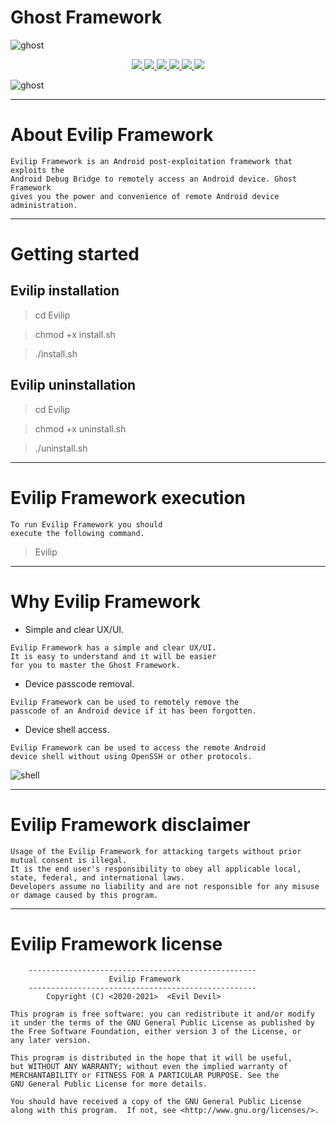 # Ghost Framework

![ghost](https://user-images.githubusercontent.com/54115104/74161285-c0339000-4c2f-11ea-8c8a-5673cc70a786.jpeg)

<p align="center">
  <a href="http://entynetproject.simplesite.com/">
    <img src="https://img.shields.io/badge/entynetproject-Ivan%20Nikolsky-blue.svg">
  </a> 
  <a href="https://github.com/entynetproject/ghost/releases">
    <img src="https://img.shields.io/github/release/entynetproject/ghost.svg">
  </a>
  <a href="https://wikipedia.org/wiki/Python_(programming_language)">
    <img src="https://img.shields.io/badge/language-python-blue.svg">
 </a>
  <a href="https://github.com/entynetproject/ghost/issues?q=is%3Aissue+is%3Aclosed">
      <img src="https://img.shields.io/github/issues/entynetproject/ghost.svg">
  </a>
  <a href="https://github.com/entynetproject/ghost/wiki">
      <img src="https://img.shields.io/badge/wiki%20-ghost-lightgrey.svg">
 </a>
  <a href="https://twitter.com/entynetproject">
    <img src="https://img.shields.io/badge/twitter-entynetproject-blue.svg">
 </a>
</p>

![ghost](https://user-images.githubusercontent.com/54115104/83800104-922afd80-a6af-11ea-94c8-224550d0db1e.png)

***

# About Evilip Framework

```
Evilip Framework is an Android post-exploitation framework that exploits the
Android Debug Bridge to remotely access an Android device. Ghost Framework
gives you the power and convenience of remote Android device administration.
```

***

# Getting started

## Evilip installation

> cd Evilip

> chmod +x install.sh

> ./install.sh

## Evilip uninstallation

> cd Evilip

> chmod +x uninstall.sh

> ./uninstall.sh

***

# Evilip Framework execution

```
To run Evilip Framework you should 
execute the following command.
```

> Evilip

***

# Why Evilip Framework

* Simple and clear UX/UI.

```
Evilip Framework has a simple and clear UX/UI. 
It is easy to understand and it will be easier 
for you to master the Ghost Framework.
```

* Device passcode removal.

```
Evilip Framework can be used to remotely remove the 
passcode of an Android device if it has been forgotten.
```

* Device shell access.

```
Evilip Framework can be used to access the remote Android 
device shell without using OpenSSH or other protocols.
``` 

![shell](https://user-images.githubusercontent.com/54115104/83800108-92c39400-a6af-11ea-8963-5714aaf40756.png)

***

# Evilip Framework disclaimer

```
Usage of the Evilip Framework for attacking targets without prior mutual consent is illegal.
It is the end user's responsibility to obey all applicable local, state, federal, and international laws.
Developers assume no liability and are not responsible for any misuse or damage caused by this program.
```
  
***

# Evilip Framework license

```
    ---------------------------------------------------
                      Evilip Framework                  
    ---------------------------------------------------
        Copyright (C) <2020-2021>  <Evil Devil>

This program is free software: you can redistribute it and/or modify
it under the terms of the GNU General Public License as published by
the Free Software Foundation, either version 3 of the License, or
any later version.

This program is distributed in the hope that it will be useful,
but WITHOUT ANY WARRANTY; without even the implied warranty of
MERCHANTABILITY or FITNESS FOR A PARTICULAR PURPOSE. See the
GNU General Public License for more details.

You should have received a copy of the GNU General Public License
along with this program.  If not, see <http://www.gnu.org/licenses/>.
```
